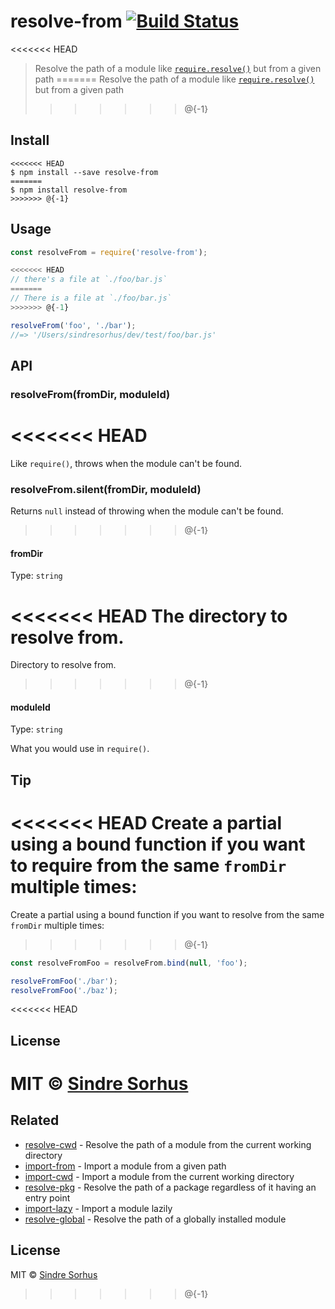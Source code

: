 # resolve-from [![Build Status](https://travis-ci.org/sindresorhus/resolve-from.svg?branch=master)](https://travis-ci.org/sindresorhus/resolve-from)

<<<<<<< HEAD
> Resolve the path of a module like [`require.resolve()`](http://nodejs.org/api/globals.html#globals_require_resolve) but from a given path
=======
> Resolve the path of a module like [`require.resolve()`](https://nodejs.org/api/globals.html#globals_require_resolve) but from a given path
>>>>>>> @{-1}


## Install

```
<<<<<<< HEAD
$ npm install --save resolve-from
=======
$ npm install resolve-from
>>>>>>> @{-1}
```


## Usage

```js
const resolveFrom = require('resolve-from');

<<<<<<< HEAD
// there's a file at `./foo/bar.js`
=======
// There is a file at `./foo/bar.js`
>>>>>>> @{-1}

resolveFrom('foo', './bar');
//=> '/Users/sindresorhus/dev/test/foo/bar.js'
```


## API

### resolveFrom(fromDir, moduleId)

<<<<<<< HEAD
=======
Like `require()`, throws when the module can't be found.

### resolveFrom.silent(fromDir, moduleId)

Returns `null` instead of throwing when the module can't be found.

>>>>>>> @{-1}
#### fromDir

Type: `string`

<<<<<<< HEAD
The directory to resolve from.
=======
Directory to resolve from.
>>>>>>> @{-1}

#### moduleId

Type: `string`

What you would use in `require()`.


## Tip

<<<<<<< HEAD
Create a partial using a bound function if you want to require from the same `fromDir` multiple times:
=======
Create a partial using a bound function if you want to resolve from the same `fromDir` multiple times:
>>>>>>> @{-1}

```js
const resolveFromFoo = resolveFrom.bind(null, 'foo');

resolveFromFoo('./bar');
resolveFromFoo('./baz');
```


<<<<<<< HEAD
## License

MIT © [Sindre Sorhus](http://sindresorhus.com)
=======
## Related

- [resolve-cwd](https://github.com/sindresorhus/resolve-cwd) - Resolve the path of a module from the current working directory
- [import-from](https://github.com/sindresorhus/import-from) - Import a module from a given path
- [import-cwd](https://github.com/sindresorhus/import-cwd) - Import a module from the current working directory
- [resolve-pkg](https://github.com/sindresorhus/resolve-pkg) - Resolve the path of a package regardless of it having an entry point
- [import-lazy](https://github.com/sindresorhus/import-lazy) - Import a module lazily
- [resolve-global](https://github.com/sindresorhus/resolve-global) - Resolve the path of a globally installed module


## License

MIT © [Sindre Sorhus](https://sindresorhus.com)
>>>>>>> @{-1}
